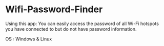 # Wifi-Password-Finder
Using this app: You can easily access the password of all Wi-Fi hotspots you have connected to but do not have password information.

OS : Windows & Linux
